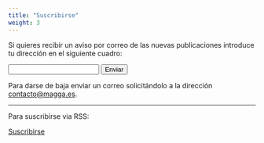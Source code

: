```yaml
---
title: "Suscribirse"
weight: 3
---
```


Si quieres recibir un aviso por correo de las nuevas publicaciones introduce tu dirección en el siguiente cuadro:  


<form accept-charset="UTF-8" method="POST" name="Suscripciones" data-netlify="true" action="/bienvenido.md">
  <label for="email-address"></label>
  <input type="email" id="email" name="email" required>
  <button class="btn btn-default" type="submit">Enviar</button>
</form>

Para darse de baja enviar un correo solicitándolo a la dirección contacto@magga.es.  

---  


Para suscribirse via RSS: 

<a href="/index.xml" class="btn btn-default">Suscribirse</a>
